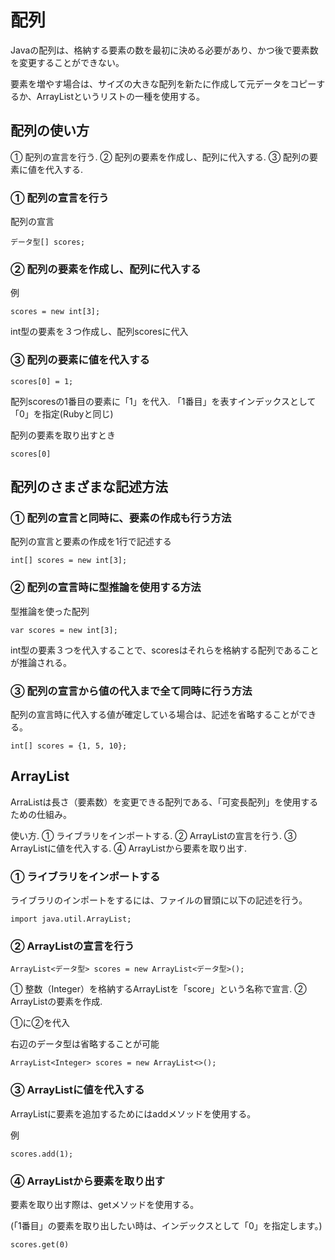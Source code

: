 # 配列

Javaの配列は、格納する要素の数を最初に決める必要があり、かつ後で要素数を変更することができない。

要素を増やす場合は、サイズの大きな配列を新たに作成して元データをコピーするか、ArrayListというリストの一種を使用する。

## 配列の使い方

① 配列の宣言を行う. 
② 配列の要素を作成し、配列に代入する. 
③ 配列の要素に値を代入する. 

### ① 配列の宣言を行う

配列の宣言
```
データ型[] scores;
```

### ② 配列の要素を作成し、配列に代入する

例
```
scores = new int[3];
```
int型の要素を３つ作成し、配列scoresに代入

### ③ 配列の要素に値を代入する

```
scores[0] = 1;
```
配列scoresの1番目の要素に「1」を代入. 
「1番目」を表すインデックスとして「0」を指定(Rubyと同じ)


配列の要素を取り出すとき

```
scores[0]
```

## 配列のさまざまな記述方法

### ① 配列の宣言と同時に、要素の作成も行う方法

配列の宣言と要素の作成を1行で記述する

```
int[] scores = new int[3];
```


### ② 配列の宣言時に型推論を使用する方法

型推論を使った配列
```
var scores = new int[3];
```

int型の要素３つを代入することで、scoresはそれらを格納する配列であることが推論される。

### ③ 配列の宣言から値の代入まで全て同時に行う方法

配列の宣言時に代入する値が確定している場合は、記述を省略することができる。

```
int[] scores = {1, 5, 10};
```


## ArrayList

ArraListは長さ（要素数）を変更できる配列である、「可変長配列」を使用するための仕組み。

使い方. 
① ライブラリをインポートする. 
② ArrayListの宣言を行う. 
③ ArrayListに値を代入する. 
④ ArrayListから要素を取り出す. 

### ① ライブラリをインポートする

ライブラリのインポートをするには、ファイルの冒頭に以下の記述を行う。
```
import java.util.ArrayList;
```

### ② ArrayListの宣言を行う

```
ArrayList<データ型> scores = new ArrayList<データ型>();
```

① 整数（Integer）を格納するArrayListを「score」という名称で宣言. 
② ArrayListの要素を作成. 


①に②を代入


右辺のデータ型は省略することが可能
```
ArrayList<Integer> scores = new ArrayList<>();
```

### ③ ArrayListに値を代入する

ArrayListに要素を追加するためにはaddメソッドを使用する。

例
```
scores.add(1);
```

### ④ ArrayListから要素を取り出す

要素を取り出す際は、getメソッドを使用する。  

(「1番目」の要素を取り出したい時は、インデックスとして「0」を指定します。)

```
scores.get(0)
```
